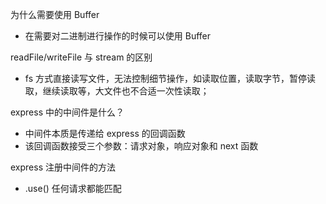 为什么需要使用 Buffer

- 在需要对二进制进行操作的时候可以使用 Buffer

readFile/writeFile 与 stream 的区别

- fs 方式直接读写文件，无法控制细节操作，如读取位置，读取字节，暂停读取，继续读取等，大文件也不合适一次性读取；

express 中的中间件是什么？

- 中间件本质是传递给 express 的回调函数
- 该回调函数接受三个参数：请求对象，响应对象和 next 函数

express 注册中间件的方法

- .use() 任何请求都能匹配
